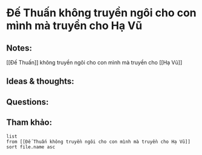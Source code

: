 # Đế Thuấn không truyền ngôi cho con mình mà truyền cho Hạ Vũ

## Notes:
[[Đế Thuấn]] không truyền ngôi cho con mình mà truyền cho [[Hạ Vũ]]

## Ideas & thoughts:

## Questions:


## Tham khảo:
```dataview
list
from [[Đế Thuấn không truyền ngôi cho con mình mà truyền cho Hạ Vũ]]
sort file.name asc
```
